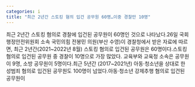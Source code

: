 ```yaml
---
categories: i
title: "최근 2년간 스토킹 혐의 입건 공무원 60명…이중 경찰만 10명"
---
```

최근 2년간 스토킹 혐의로 경찰에 입건된 공무원이 60명인 것으로 나타났다.26일 국회 행정안전위원회 소속 국민의힘 전봉민 의원(부산 수영)이 경찰청에서 받은 자료에 따르면, 최근 2년간(2021~2022년 8월) 스토킹 혐의로 입건된 공무원은 60명이다.스토킹 혐의로 입건된 공무원 중 경찰이 10명으로 가장 많았다. 교육부와 교육청 소속은 공무원이 9명, 소방 공무원이 5명이다.최근 5년간 (2017~2021년) 아동·청소년을 상대로 한 성범죄 혐의로 입건된 공무원도 100명이 넘었다.아동·청소년 강제추행 혐의로 입건된 공무원이 